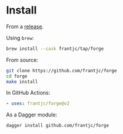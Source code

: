 # Install

From a [release](https://github.com/frantjc/forge/releases).

Using `brew`:

```sh
brew install --cask frantjc/tap/forge
```

From source:

```sh
git clone https://github.com/frantjc/forge
cd forge
make install
```

In GitHub Actions:

```yml
- uses: frantjc/forge@v2
```

As a Dagger module:

```sh
dagger install github.com/frantjc/forge
```
